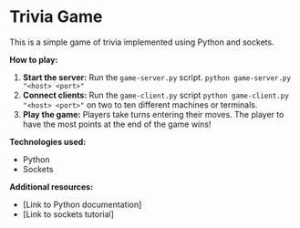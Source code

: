 # Trivia Game

This is a simple game of trivia implemented using Python and sockets.

**How to play:**
1. **Start the server:** Run the `game-server.py` script. ```python game-server.py "<host> <port>"```
2. **Connect clients:** Run the `game-client.py` script  ```python game-client.py "<host> <port>"``` on two to ten different machines or terminals.
3. **Play the game:** Players take turns entering their moves. The player to have the most points at the end of the game wins!

**Technologies used:**
* Python
* Sockets

**Additional resources:**
* [Link to Python documentation]
* [Link to sockets tutorial]
